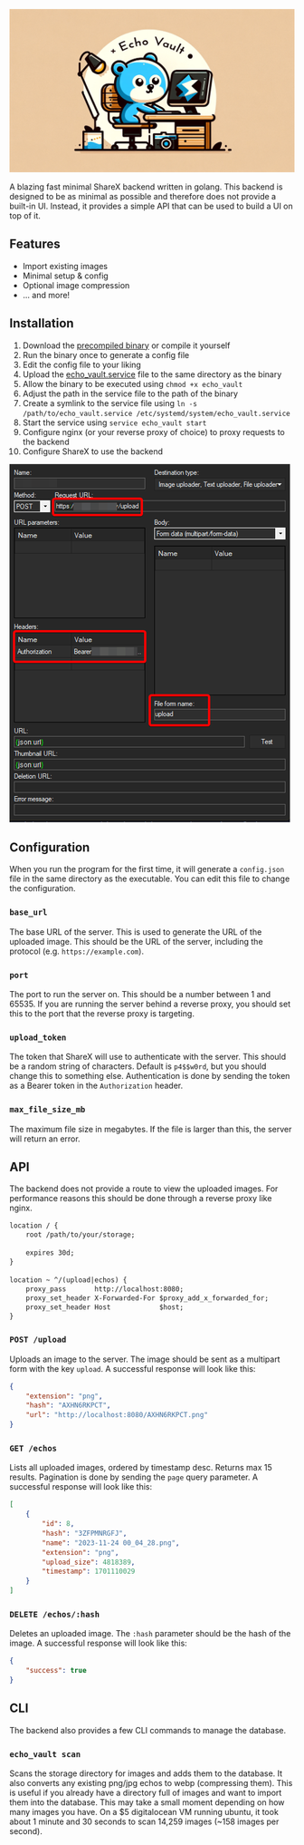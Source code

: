 ![banner](.github/banner.png)

A blazing fast minimal ShareX backend written in golang. This backend is designed to be as minimal as possible and therefore does not provide a built-in UI. Instead, it provides a simple API that can be used to build a UI on top of it.

## Features

+ Import existing images
+ Minimal setup & config
+ Optional image compression
+ ... and more!

## Installation

1. Download the [precompiled binary](bin/echo_vault) or compile it yourself
2. Run the binary once to generate a config file
3. Edit the config file to your liking
4. Upload the [echo_vault.service](echo_vault.service) file to the same directory as the binary
5. Allow the binary to be executed using `chmod +x echo_vault`
6. Adjust the path in the service file to the path of the binary
7. Create a symlink to the service file using `ln -s /path/to/echo_vault.service /etc/systemd/system/echo_vault.service`
8. Start the service using `service echo_vault start`
9. Configure nginx (or your reverse proxy of choice) to proxy requests to the backend
10. Configure ShareX to use the backend

![sharex](.github/sharex.png)

## Configuration

When you run the program for the first time, it will generate a `config.json` file in the same directory as the executable. You can edit this file to change the configuration.

### `base_url`

The base URL of the server. This is used to generate the URL of the uploaded image. This should be the URL of the server, including the protocol (e.g. `https://example.com`).

### `port`

The port to run the server on. This should be a number between 1 and 65535. If you are running the server behind a reverse proxy, you should set this to the port that the reverse proxy is targeting.

### `upload_token`

The token that ShareX will use to authenticate with the server. This should be a random string of characters. Default is `p4$$w0rd`, but you should change this to something else. Authentication is done by sending the token as a Bearer token in the `Authorization` header.

### `max_file_size_mb`

The maximum file size in megabytes. If the file is larger than this, the server will return an error.

## API

The backend does not provide a route to view the uploaded images. For performance reasons this should be done through a reverse proxy like nginx.

```nginx
location / {
    root /path/to/your/storage;

    expires 30d;
}

location ~ ^/(upload|echos) {
    proxy_pass       http://localhost:8080;
    proxy_set_header X-Forwarded-For $proxy_add_x_forwarded_for;
    proxy_set_header Host            $host;
}
```

### `POST /upload`

Uploads an image to the server. The image should be sent as a multipart form with the key `upload`. A successful response will look like this:

```json
{
    "extension": "png",
    "hash": "AXHN6RKPCT",
    "url": "http://localhost:8080/AXHN6RKPCT.png"
}
```

### `GET /echos`

Lists all uploaded images, ordered by timestamp desc. Returns max 15 results. Pagination is done by sending the `page` query parameter. A successful response will look like this:

```json
[
    {
        "id": 8,
        "hash": "3ZFPMNRGFJ",
        "name": "2023-11-24 00_04_28.png",
        "extension": "png",
        "upload_size": 4818389,
        "timestamp": 1701110029
    }
]
```

### `DELETE /echos/:hash`

Deletes an uploaded image. The `:hash` parameter should be the hash of the image. A successful response will look like this:

```json
{
    "success": true
}
```

## CLI

The backend also provides a few CLI commands to manage the database.

### `echo_vault scan`

Scans the storage directory for images and adds them to the database. It also converts any existing png/jpg echos to webp (compressing them). This is useful if you already have a directory full of images and want to import them into the database. This may take a small moment depending on how many images you have. On a $5 digitalocean VM running ubuntu, it took about 1 minute and 30 seconds to scan 14,259 images (~158 images per second).
